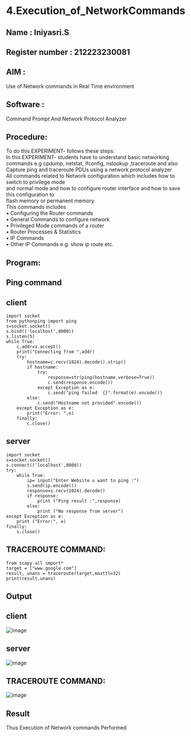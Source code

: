# 4.Execution_of_NetworkCommands
## Name : Iniyasri.S
## Register number : 212223230081
## AIM :
Use of Network commands in Real Time environment
## Software : 
Command Prompt And Network Protocol Analyzer
## Procedure:
To do this EXPERIMENT- follows these steps:
<BR>
In this EXPERIMENT- students have to understand basic networking commands e.g cpdump, netstat, ifconfig, nslookup ,traceroute and also Capture ping and traceroute PDUs using a network protocol analyzer 
<BR>
All commands related to Network configuration which includes how to switch to privilege mode
<BR>
and normal mode and how to configure router interface and how to save this configuration to
<BR>
flash memory or permanent memory.
<BR>
This commands includes
<BR>
• Configuring the Router commands
<BR>
• General Commands to configure network
<BR>
• Privileged Mode commands of a router 
<BR>
• Router Processes & Statistics
<BR>
• IP Commands
<BR>
• Other IP Commands e.g. show ip route etc.
<BR>

## Program:
## Ping command
## client
```
import socket
from pythonping import ping
s=socket.socket()
s.bind(('localhost',8000))
s.listen(5)
while True:
    c,addr=s.accept()
    print("Connecting from ",addr)
    try:
        hostname=c.recv(1024).decode().strip()
        if hostname:
            try:
                response=str(ping(hostname,verbose=True))
                c.send(response.encode())
            except Exception as e:
                c.send("ping failed  {}".format(e).encode())
        else:
            c.send("Hostname not provided".encode())
    except Exception as e:
        print("Error: ",e)
    finally:
        c.close()
```
## server
```
import socket
s=socket.socket()
s.connect(('localhost',8000))
try:
    while True:
        ip= input("Enter Website u want to ping :")
        s.send(ip.encode())
        response=s.recv(1024).decode()
        if response:
            print ("Ping result :",response)
        else:
            print ("No response from server")
except Exception as e:
    print ("Error:", e)
finally:
    s.close()
```
## TRACEROUTE COMMAND:
```
from scapy.all import* 
target = ["www.google.com"] 
result, unans = traceroute(target,maxttl=32) 
print(result,unans)
```

## Output
## client
![image](https://github.com/iniyasri4464/4.Execution_of_NetworkCommends/assets/152419072/71b6ed5c-a33e-48d1-9338-cd3bed25460f)
## server
![image](https://github.com/iniyasri4464/4.Execution_of_NetworkCommends/assets/152419072/e5d2d87c-acf0-4396-a6a3-a2fb74914a3c)

## TRACEROUTE COMMAND:
![image](https://github.com/iniyasri4464/4.Execution_of_NetworkCommends/assets/152419072/52e84055-b13c-4e01-993a-2ab915a79ea1)

## Result
Thus Execution of Network commands Performed 
